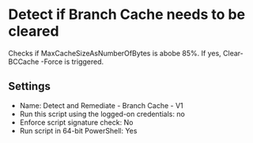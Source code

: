 # Detect if Branch Cache needs to be cleared

Checks if MaxCacheSizeAsNumberOfBytes is abobe 85%. If yes, Clear-BCCache -Force is triggered.

## Settings

- Name: Detect and Remediate - Branch Cache - V1
- Run this script using the logged-on credentials: no
- Enforce script signature check: No
- Run script in 64-bit PowerShell: Yes